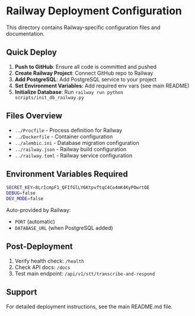 # Railway Deployment Configuration

This directory contains Railway-specific configuration files and documentation.

## Quick Deploy

1. **Push to GitHub**: Ensure all code is committed and pushed
2. **Create Railway Project**: Connect GitHub repo to Railway
3. **Add PostgreSQL**: Add PostgreSQL service to your project
4. **Set Environment Variables**: Add required env vars (see main README)
5. **Initialize Database**: Run `railway run python scripts/init_db_railway.py`

## Files Overview

- `../Procfile` - Process definition for Railway
- `../Dockerfile` - Container configuration
- `../alembic.ini` - Database migration configuration
- `../railway.json` - Railway build configuration
- `../railway.toml` - Railway service configuration

## Environment Variables Required

```bash
SECRET_KEY=8LrIcmpF1_QFIfGlLY6KtpvftqC4Co4mK4KyPOwrtOE
DEBUG=false
DEV_MODE=false
```

Auto-provided by Railway:
- `PORT` (automatic)
- `DATABASE_URL` (when PostgreSQL added)

## Post-Deployment

1. Verify health check: `/health`
2. Check API docs: `/docs`
3. Test main endpoint: `/api/v1/stt/transcribe-and-respond`

## Support

For detailed deployment instructions, see the main README.md file. 